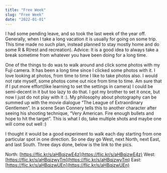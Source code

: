 ```yaml
---
title: "Free Week"
slug: "Free Week"
date: "2022-01-01"
---
```


I had some pending leave, and so took the last week of the year off. Generally, when I take a long vacation it is usually for going on some trip. This time made no such plan, instead planned to stay mostly home and do some R & R(rest and recreation). Advice: It is a good idea to always take a break sometime from whatever you have been doing for a long time.

One of the things to do was to walk around and click some photos with my Fuji camera. It has been a long time since I clicked some photos with it. I love looking at photos, from time to time I like to take photos also. I would not rate myself, some photos come out nice from time to time.  Am sure that if I put more effort(like learning to set the settings in camera) I could be semi-decent in it but too lazy to do that. I got my brother to set it once, but now I just do not play with it :). My philosophy about photography can be summed up with the movie dialogue “The League of Extraordinary Gentlemen”. In a scene Sean Connery tells this to another character after seeing his shooting technique,  “Very American. Fire enough bullets and hope to hit the target”. This is what I do, take multiple shots and maybe one will come out well :)

I thought it would be a good experiment to walk each day starting from one particular spot in one direction. So one day go West, next North, next East, and last South. Three days done, below is the link to the pics.

North: [https://flic.kr/s/aHBqjzwE4z](https://flic.kr/s/aHBqjzwE4z)
West: [https://flic.kr/s/aHBqjzwyTm](https://flic.kr/s/aHBqjzwyTm)
East: [https://flic.kr/s/aHBqjzwUEn](https://flic.kr/s/aHBqjzwUEn)
